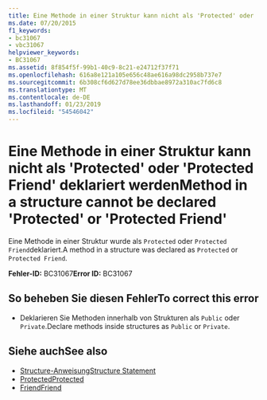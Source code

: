 ```yaml
---
title: Eine Methode in einer Struktur kann nicht als 'Protected' oder 'Protected Friend' deklariert werden
ms.date: 07/20/2015
f1_keywords:
- bc31067
- vbc31067
helpviewer_keywords:
- BC31067
ms.assetid: 8f854f5f-99b1-40c9-8c21-e24712f37f71
ms.openlocfilehash: 616a8e121a105e656c48ae616a98dc2958b737e7
ms.sourcegitcommit: 6b308cf6d627d78ee36dbbae8972a310ac7fd6c8
ms.translationtype: MT
ms.contentlocale: de-DE
ms.lasthandoff: 01/23/2019
ms.locfileid: "54546042"
---
```

# <a name="method-in-a-structure-cannot-be-declared-protected-or-protected-friend"></a><span data-ttu-id="9b7fc-102">Eine Methode in einer Struktur kann nicht als 'Protected' oder 'Protected Friend' deklariert werden</span><span class="sxs-lookup"><span data-stu-id="9b7fc-102">Method in a structure cannot be declared 'Protected' or 'Protected Friend'</span></span>
<span data-ttu-id="9b7fc-103">Eine Methode in einer Struktur wurde als `Protected` oder `Protected Friend`deklariert.</span><span class="sxs-lookup"><span data-stu-id="9b7fc-103">A method in a structure was declared as `Protected` or `Protected Friend`.</span></span>  
  
 <span data-ttu-id="9b7fc-104">**Fehler-ID:** BC31067</span><span class="sxs-lookup"><span data-stu-id="9b7fc-104">**Error ID:** BC31067</span></span>  
  
## <a name="to-correct-this-error"></a><span data-ttu-id="9b7fc-105">So beheben Sie diesen Fehler</span><span class="sxs-lookup"><span data-stu-id="9b7fc-105">To correct this error</span></span>  
  
-   <span data-ttu-id="9b7fc-106">Deklarieren Sie Methoden innerhalb von Strukturen als `Public` oder `Private`.</span><span class="sxs-lookup"><span data-stu-id="9b7fc-106">Declare methods inside structures as `Public` or `Private`.</span></span>  
  
## <a name="see-also"></a><span data-ttu-id="9b7fc-107">Siehe auch</span><span class="sxs-lookup"><span data-stu-id="9b7fc-107">See also</span></span>
- [<span data-ttu-id="9b7fc-108">Structure-Anweisung</span><span class="sxs-lookup"><span data-stu-id="9b7fc-108">Structure Statement</span></span>](../../visual-basic/language-reference/statements/structure-statement.md)
- [<span data-ttu-id="9b7fc-109">Protected</span><span class="sxs-lookup"><span data-stu-id="9b7fc-109">Protected</span></span>](../../visual-basic/language-reference/modifiers/protected.md)
- [<span data-ttu-id="9b7fc-110">Friend</span><span class="sxs-lookup"><span data-stu-id="9b7fc-110">Friend</span></span>](../../visual-basic/language-reference/modifiers/friend.md)
